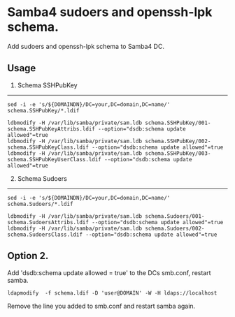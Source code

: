 Samba4 sudoers and openssh-lpk schema.
=======================================

Add sudoers and openssh-lpk schema to Samba4 DC.

Usage
-------

1. Schema SSHPubKey
-------------------

```
sed -i -e 's/${DOMAINDN}/DC=your,DC=domain,DC=name/' schema.SSHPubKey/*.ldif

ldbmodify -H /var/lib/samba/private/sam.ldb schema.SSHPubKey/001-schema.SSHPubKeyAttribs.ldif --option="dsdb:schema update allowed"=true
ldbmodify -H /var/lib/samba/private/sam.ldb schema.SSHPubKey/002-schema.SSHPubKeyClass.ldif --option="dsdb:schema update allowed"=true
ldbmodify -H /var/lib/samba/private/sam.ldb schema.SSHPubKey/003-schema.SSHPubKeyUserClass.ldif --option="dsdb:schema update allowed"=true
```

2. Schema Sudoers
-----------------

```
sed -i -e 's/${DOMAINDN}/DC=your,DC=domain,DC=name/' schema.Sudoers/*.ldif

ldbmodify -H /var/lib/samba/private/sam.ldb schema.Sudoers/001-schema.SudoersAttribs.ldif --option="dsdb:schema update allowed"=true
ldbmodify -H /var/lib/samba/private/sam.ldb schema.Sudoers/002-schema.SudoersClass.ldif --option="dsdb:schema update allowed"=true
```

Option 2.
---------
Add 'dsdb:schema update allowed = true' to the DCs smb.conf, restart samba.
```
ldapmodify  -f schema.ldif -D 'user@DOMAIN' -W -H ldaps://localhost
```
Remove the line you added to smb.conf and restart samba again.

